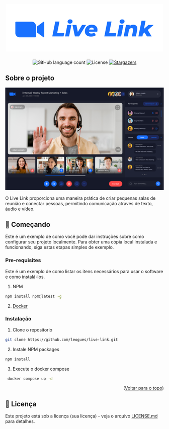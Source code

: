 <h1 align="center">
  <img alt="live-link" title="Live Link" src="https://raw.githubusercontent.com/leogues/live-link/dev/client/public/title.png" width="500px">
</h1>

<p align="center">
  <img alt="GitHub language count" src="https://img.shields.io/github/languages/count/leogues/live-link?color=%2304D361">

  <img alt="License" src="https://img.shields.io/badge/license-MIT-%2304D361">

  <a href="https://github.com/leogues/live-link/stargazers">
    <img alt="Stargazers" src="https://img.shields.io/github/stars/leogues/live-link?style=social">
  </a>
</p>

## Sobre o projeto

[![demo][demo-image]](https://live.leogues.com.br/)

[demo-image]: https://raw.githubusercontent.com/leogues/live-link/dev/client/public/demo.png

O Live Link proporciona uma maneira prática de criar pequenas salas de reunião e conectar pessoas, permitindo comunicação através de texto, áudio e vídeo.

## 🚀 Começando

Este é um exemplo de como você pode dar instruções sobre como configurar seu projeto localmente. Para obter uma cópia local instalada e funcionando, siga estas etapas simples de exemplo.

### Pre-requisites

Este é um exemplo de como listar os itens necessários para usar o software e como instalá-los.

1. NPM

```sh
npm install npm@latest -g
```

2. [Docker](https://www.docker.com/)

### Instalação

1. Clone o repositorio

```sh
git clone https://github.com/leogues/live-link.git
```

2. Instale NPM packages

```sh
npm install
```

3. Execute o docker compose

```sh
 docker compose up -d
```

<p align="right">(<a href="#readme-top">Voltar para o topo</a>)</p>

## 📄 Licença

Este projeto está sob a licença (sua licença) - veja o arquivo [LICENSE.md](https://github.com/leogues/live-link/blob/dev/LICENSE) para detalhes.
